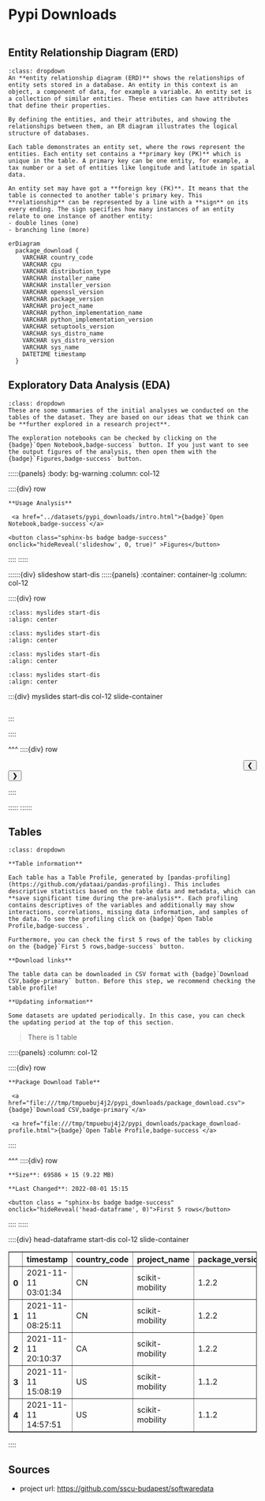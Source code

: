 # Pypi Downloads

```{include} ../datasets/pypi_downloads/description.md
```

## Entity Relationship Diagram (ERD)

```{admonition} What is an Entity Relationship Diagram (ERD)?
:class: dropdown
An **entity relationship diagram (ERD)** shows the relationships of entity sets stored in a database. An entity in this context is an object, a component of data, for example a variable. An entity set is a collection of similar entities. These entities can have attributes that define their properties.

By defining the entities, and their attributes, and showing the relationships between them, an ER diagram illustrates the logical structure of databases. 

Each table demonstrates an entity set, where the rows represent the entities. Each entity set contains a **primary key (PK)** which is unique in the table. A primary key can be one entity, for example, a tax number or a set of entities like longitude and latitude in spatial data.

An entity set may have got a **foreign key (FK)**. It means that the table is connected to another table's primary key. This **relationship** can be represented by a line with a **sign** on its every ending. The sign specifies how many instances of an entity relate to one instance of another entity:
- double lines (one)
- branching line (more)
```


```{mermaid}
erDiagram
  package_download {    
    VARCHAR country_code      
    VARCHAR cpu      
    VARCHAR distribution_type      
    VARCHAR installer_name      
    VARCHAR installer_version      
    VARCHAR openssl_version      
    VARCHAR package_version      
    VARCHAR project_name      
    VARCHAR python_implementation_name      
    VARCHAR python_implementation_version      
    VARCHAR setuptools_version      
    VARCHAR sys_distro_name      
    VARCHAR sys_distro_version      
    VARCHAR sys_name      
    DATETIME timestamp  
  }
```


## Exploratory Data Analysis (EDA)

```{admonition} What does exploratory data analysis contain?
:class: dropdown
These are some summaries of the initial analyses we conducted on the tables of the dataset. They are based on our ideas that we think can be **further explored in a research project**.

The exploration notebooks can be checked by clicking on the {badge}`Open Notebook,badge-success` button. If you just want to see the output figures of the analysis, then open them with the {badge}`Figures,badge-success` button.
```




:::::{panels} 
    :body: bg-warning
    :column: col-12

::::{div} row

```{div} col-4
**Usage Analysis**
```

```{div} col-5
 <a href="../datasets/pypi_downloads/intro.html">{badge}`Open Notebook,badge-success`</a>
```


    
    



```{div} col-3
<button class="sphinx-bs badge badge-success" onclick="hideReveal('slideshow', 0, true)" >Figures</button>

```
::::
:::::

::::::{div} slideshow start-dis
:::::{panels}
:container: container-lg
:column: col-12

::::{div} row 


```{image} ../datasets/pypi_downloads/intro/assets/out-11.png
:class: myslides start-dis 
:align: center
```

```{image} ../datasets/pypi_downloads/intro/assets/out-15.png
:class: myslides start-dis 
:align: center
```

```{image} ../datasets/pypi_downloads/intro/assets/out-21.png
:class: myslides start-dis 
:align: center
```

```{image} ../datasets/pypi_downloads/intro/assets/out-25.png
:class: myslides start-dis 
:align: center
```



:::{div} myslides start-dis col-12 slide-container
```{include} ../datasets/pypi_downloads/intro/assets/out-17.html
```
:::


::::

^^^
::::{div} row

<div class = "col-6 docutils" align = "right">
<button  onclick="slideImage(0, -1)">&#10094;</button>
</div>

<div class = "col-6 docutils" align = "left">
<button  onclick="slideImage(0, 1)">&#10095;</button>
</div>

::::

:::::
::::::


## Tables

```{admonition} How should I use this?
:class: dropdown

**Table information**

Each table has a Table Profile, generated by [pandas-profiling](https://github.com/ydataai/pandas-profiling). This includes descriptive statistics based on the table data and metadata, which can **save significant time during the pre-analysis**. Each profiling contains descriptives of the variables and additionally may show interactions, correlations, missing data information, and samples of the data. To see the profiling click on {badge}`Open Table Profile,badge-success`.

Furthermore, you can check the first 5 rows of the tables by clicking on the {badge}`First 5 rows,badge-success` button.

**Download links**

The table data can be downloaded in CSV format with {badge}`Download CSV,badge-primary` button. Before this step, we recommend checking the table profile!

**Updating information**

Some datasets are updated periodically. In this case, you can check the updating period at the top of this section.
```

> There is 1 table




:::::{panels} :column: col-12

::::{div} row

```{div} col-4
**Package Download Table**
```

```{div} col-5
 <a href="file:///tmp/tmpuebuj4j2/pypi_downloads/package_download.csv">{badge}`Download CSV,badge-primary`</a>
```

```{div} col-3
 <a href="file:///tmp/tmpuebuj4j2/pypi_downloads/package_download-profile.html">{badge}`Open Table Profile,badge-success`</a>
```

::::

^^^
::::{div} row

```{div} col-4
**Size**: 69586 × 15 (9.22 MB)
```

```{div} col-5
**Last Changed**: 2022-08-01 15:15
```

```{div} col-3
<button class = "sphinx-bs badge badge-success" onclick="hideReveal('head-dataframe', 0)">First 5 rows</button>
```
::::
:::::

::::{div} head-dataframe start-dis col-12 slide-container
<div>
<style scoped>
    .dataframe tbody tr th:only-of-type {
        vertical-align: middle;
    }

    .dataframe tbody tr th {
        vertical-align: top;
    }

    .dataframe thead th {
        text-align: right;
    }
</style>
<table border="1" class="dataframe">
  <thead>
    <tr style="text-align: right;">
      <th></th>
      <th>timestamp</th>
      <th>country_code</th>
      <th>project_name</th>
      <th>package_version</th>
      <th>distribution_type</th>
      <th>installer_name</th>
      <th>installer_version</th>
      <th>python_implementation_name</th>
      <th>python_implementation_version</th>
      <th>sys_name</th>
      <th>sys_distro_name</th>
      <th>sys_distro_version</th>
      <th>cpu</th>
      <th>openssl_version</th>
      <th>setuptools_version</th>
    </tr>
  </thead>
  <tbody>
    <tr>
      <th>0</th>
      <td>2021-11-11 03:01:34</td>
      <td>CN</td>
      <td>scikit-mobility</td>
      <td>1.2.2</td>
      <td>sdist</td>
      <td>Browser</td>
      <td>None</td>
      <td>None</td>
      <td>None</td>
      <td>None</td>
      <td>None</td>
      <td>None</td>
      <td>None</td>
      <td>None</td>
      <td>None</td>
    </tr>
    <tr>
      <th>1</th>
      <td>2021-11-11 08:25:11</td>
      <td>CN</td>
      <td>scikit-mobility</td>
      <td>1.2.2</td>
      <td>sdist</td>
      <td>Browser</td>
      <td>None</td>
      <td>None</td>
      <td>None</td>
      <td>None</td>
      <td>None</td>
      <td>None</td>
      <td>None</td>
      <td>None</td>
      <td>None</td>
    </tr>
    <tr>
      <th>2</th>
      <td>2021-11-11 20:10:37</td>
      <td>CA</td>
      <td>scikit-mobility</td>
      <td>1.2.2</td>
      <td>sdist</td>
      <td>pip</td>
      <td>21.3.1</td>
      <td>CPython</td>
      <td>3.9.7</td>
      <td>Darwin</td>
      <td>macOS</td>
      <td>12.0.1</td>
      <td>arm64</td>
      <td>OpenSSL 1.1.1l  24 Aug 2021</td>
      <td>57.4.0</td>
    </tr>
    <tr>
      <th>3</th>
      <td>2021-11-11 15:08:19</td>
      <td>US</td>
      <td>scikit-mobility</td>
      <td>1.1.2</td>
      <td>bdist_wheel</td>
      <td>pip</td>
      <td>20.1.1</td>
      <td>CPython</td>
      <td>3.7.10</td>
      <td>Linux</td>
      <td>Ubuntu</td>
      <td>20.04</td>
      <td>x86_64</td>
      <td>OpenSSL 1.1.1l  24 Aug 2021</td>
      <td>47.3.1.post20200616</td>
    </tr>
    <tr>
      <th>4</th>
      <td>2021-11-11 14:57:51</td>
      <td>US</td>
      <td>scikit-mobility</td>
      <td>1.1.2</td>
      <td>bdist_wheel</td>
      <td>pip</td>
      <td>20.1.1</td>
      <td>CPython</td>
      <td>3.7.10</td>
      <td>Linux</td>
      <td>Ubuntu</td>
      <td>20.04</td>
      <td>x86_64</td>
      <td>OpenSSL 1.1.1l  24 Aug 2021</td>
      <td>47.3.1.post20200616</td>
    </tr>
  </tbody>
</table>
</div>
::::


## Sources

- project url: https://github.com/sscu-budapest/softwaredata

